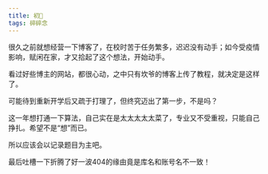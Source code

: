 ```yaml
---
title: 初🚶
tags: 碎碎念
---
```


很久之前就想经营一下博客了，在校时苦于任务繁多，迟迟没有动手；如今受疫情影响，赋闲在家，才又拾起了这个想法，开始动手。

看过好些博主的网站，都很心动，之中只有坎爷的博客上传了教程，就决定是这样了。

可能待到重新开学后又疏于打理了，但终究迈出了第一步，不是吗？

这一年想打通一下算法，自己实在是太太太太太菜了，专业又不受重视，只能自己挣扎。希望不是“想”而已。

所以应该会以记录题目为主吧。

最后吐槽一下折腾了好一波404的缘由竟是库名和账号名不一致！
